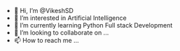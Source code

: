 - 👋 Hi, I’m @VikeshSD
- 👀 I’m interested in Artificial Intelligence
- 🌱 I’m currently learning Python Full stack Development
- 💞️ I’m looking to collaborate on ...
- 📫 How to reach me ...

<!---
VikeshSD/VikeshSD is a ✨ special ✨ repository because its `README.md` (this file) appears on your GitHub profile.
You can click the Preview link to take a look at your changes.
--->
